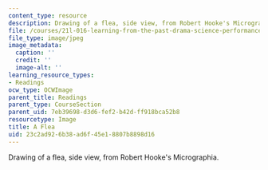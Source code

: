 ```yaml
---
content_type: resource
description: Drawing of a flea, side view, from Robert Hooke's Micrographia.
file: /courses/21l-016-learning-from-the-past-drama-science-performance-spring-2009/23c2ad926b38ad6f45e18807b8898d16_flea.jpg
file_type: image/jpeg
image_metadata:
  caption: ''
  credit: ''
  image-alt: ''
learning_resource_types:
- Readings
ocw_type: OCWImage
parent_title: Readings
parent_type: CourseSection
parent_uid: 7eb39698-d3d6-fef2-b42d-ff918bca52b8
resourcetype: Image
title: A Flea
uid: 23c2ad92-6b38-ad6f-45e1-8807b8898d16
---
```

Drawing of a flea, side view, from Robert Hooke's Micrographia.

